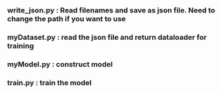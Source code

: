 ### write_json.py : Read filenames and save as json file. Need to change the path if you want to use
### myDataset.py : read the json file and return dataloader for training
### myModel.py : construct model
### train.py : train the model
